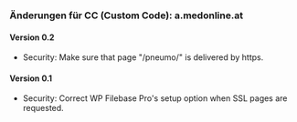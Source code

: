 ### Änderungen für CC (Custom Code): a.medonline.at


#### Version 0.2

* Security: Make sure that page "/pneumo/" is delivered by https.


#### Version 0.1

* Security: Correct WP Filebase Pro's setup option when SSL pages are requested.
